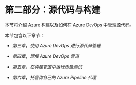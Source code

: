# 第二部分：源代码与构建

本节将介绍 Azure 构建以及如何在 Azure DevOps 中管理源代码。

本节包含以下章节：

+   *第三章*，*使用 Azure DevOps 进行源代码管理*

+   *第四章*，*理解 Azure DevOps 管道*

+   *第五章*，*在构建管道中运行质量测试*

+   *第六章*，*托管你自己的 Azure Pipeline 代理*
